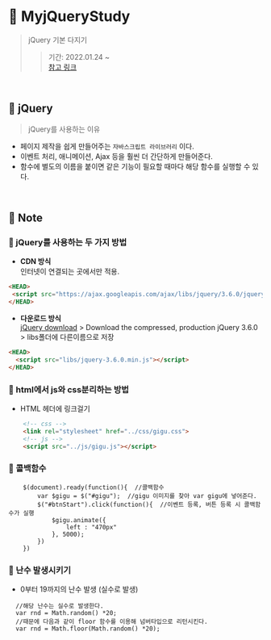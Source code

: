 # 📌 MyjQueryStudy
> jQuery 기본 다지기
>> 기간: 2022.01.24 ~    
>> [참고 링크]()

<br />

## 📌 jQuery
> jQuery를 사용하는 이유
 - 페이지 제작을 쉽게 만들어주는 `자바스크립트 라이브러리` 이다.
 - 이벤트 처리, 애니메이션, Ajax 등을 훨씬 더 간단하게 만들어준다.
 - 함수에 별도의 이름을 붙이면 같은 기능이 필요할 때마다 해당 함수를 실행할 수 있다.
 
<br />

## 📝 Note   
### 💬 jQuery를 사용하는 두 가지 방법
 - **CDN 방식**     
 인터넷이 연결되는 곳에서만 적용. 
 ```HTML
 <HEAD>
  <script src="https://ajax.googleapis.com/ajax/libs/jquery/3.6.0/jquery.min.js"></script>
 </HEAD>
 ```
 - **다운로드 방식**    
[jQuery download](https://jquery.com/download/) > Download the compressed, production jQuery 3.6.0 > libs폴더에 다른이름으로 저장
```HTML
<HEAD>
  <script src="libs/jquery-3.6.0.min.js"></script>
</HEAD>
```
### 💬 html에서 js와 css분리하는 방법
 - HTML 헤더에 링크걸기
```HTML
    <!-- css -->
    <link rel="stylesheet" href="../css/gigu.css">
    <!-- js -->
    <script src="../js/gigu.js"></script>
```

### 💬 콜백함수
```jQuery
    $(document).ready(function(){  //콜백함수
        var $gigu = $("#gigu");  //gigu 이미지를 찾아 var gigu에 넣어준다.
        $("#btnStart").click(function(){  //이벤트 등록, 버튼 등록 시 콜백함수가 실행
            $gigu.animate({
                left : "470px"
            }, 5000);
        })
    })
```

### 💬 난수 발생시키기
- 0부터 19까지의 난수 발생 (실수로 발생)
```jQuery
  //해당 난수는 실수로 발생한다.
  var rnd = Math.random() *20;
  //때문에 다음과 같이 floor 함수를 이용해 넘버타입으로 리턴시킨다.
  var rnd = Math.floor(Math.random() *20);
```


